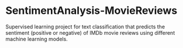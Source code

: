 # SentimentAnalysis-MovieReviews
Supervised learning project for text classification that predicts the sentiment (positive or negative) of IMDb movie reviews using different machine learning models.
